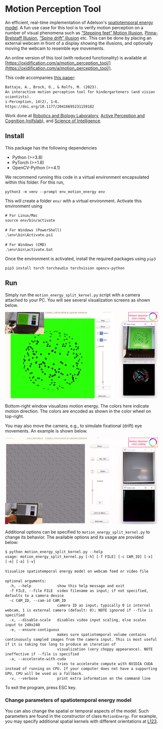 # Motion Perception Tool

An efficient, real-time implementation of Adelson's [spatiotemporal energy model](https://pubmed.ncbi.nlm.nih.gov/3973762/). A fun use case for this tool is to verify motion perception on a number of visual phenomena such as [“Stepping feet” Motion Illusion](https://michaelbach.de/ot/mot-feetLin/index.html), [Pinna-Brelstaff Illusion](https://michaelbach.de/ot/mot-PinnaBrelstaff/index.html), [“Spine drift” illusion](https://michaelbach.de/ot/mot-spineDrift/index.html) etc. This can be done by placing an external webcam in front of a display showing the illusions, and optionally moving the webcam to resemble eye movements.

An online version of this tool (with reduced functionality) is available at [https://oxidification.com/a/motion_perception_tool/](https://oxidification.com/a/motion_perception_tool/).

This code accompanies [this paper](https://journals.sagepub.com/doi/10.1177/20416695231159182):
```
Battaje, A., Brock, O., & Rolfs, M. (2023).
An interactive motion perception tool for kindergarteners (and vision scientists).
i-Perception, 14(2), 1–6.
https://doi.org/10.1177/20416695231159182
```

Work done at [Robotics and Biology Laboratory](https://www.robotics.tu-berlin.de/menue/home/), [Active Perception and Cognition (rolfslab)](https://rolfslab.org/), and [Science of Intelligence](https://www.scienceofintelligence.de/).

## Install

This package has the following dependencies

- Python (>=3.8)
- PyTorch (>=1.8)
- OpenCV-Python (>=4.1)

We recommend running this code in a virtual environment encapsulated within this folder. For this run,

```
python3 -m venv --prompt env_motion_energy env
```
This will create a folder `env/` with a virtual environment. Activate this environment using
```
# For Linux/Mac
source env/bin/activate

# For Windows (PowerShell)
.\env\bin\Activate.ps1

# For Windows (CMD)
.\env\bin\activate.bat
```

Once the environment is activated, install the required packages using `pip3`

```
pip3 install torch torchaudio torchvision opencv-python
```

## Run

Simply run the `motion_energy_split_kernel.py` script with a camera attached to your PC. You will see several visualization screens as shown below. 

![Motion energy with static camera](docs/static_camera_animation.gif)

Bottom-right window visualizes motion energy. The colors here indicate motion direction. The colors are encoded as shown in the color wheel on top-right.

You may also move the camera, e.g., to simulate fixational (drift) eye movements. An example is shown below.

![Motion energy with moving camera](docs/moving_camera_animation.gif)

Additional options can be specified to `motion_energy_split_kernel.py` to change its behavior. The available options and its usage are provided below:
```
$ python motion_energy_split_kernel.py --help
usage: motion_energy_split_kernel.py [-h] [-f FILE] [-c CAM_ID] [-x] [-e] [-a] [-v]

Visualize spatiotemporal energy model on webcam feed or video file

optional arguments:
  -h, --help            show this help message and exit
  -f FILE, --file FILE  video filename as input; if not specified, defaults to a camera device
  -c CAM_ID, --cam-id CAM_ID
                        camera ID as input; typically 0 is internal webcam, 1 is external camera (default: 0); NOTE ignored if --file is specified
  -x, --disable-scale   disables video input scaling, else scales input to 240x240
  -e, --ensure-contiguous
                        makes sure spatiotemporal volume contains continuously sampled images from the camera input. This is most useful if it is taking too long to produce an iteration of
                        visualization (very choppy appearance). NOTE ineffective if --file is specified
  -a, --accelerate-with-cuda
                        tries to accelerate compute with NVIDIA CUDA instead of running on CPU. If your computer does not have a supporting GPU, CPU will be used as a fallback.
  -v, --verbose         print extra information on the command line
```

To exit the program, press ESC key.

### Change parameters of spatiotemporal energy model

You can also change the spatial or temporal aspects of the model. Such parameters are found in the constructor of class `MotionEnergy`. For example, you may specify additional spatial kernels with different orientations at [L123](motion_energy_split_kernel.py#L123).
